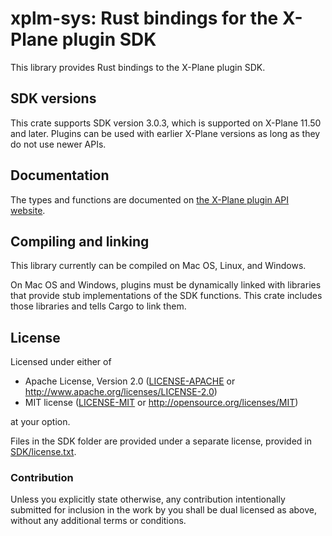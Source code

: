 # xplm-sys: Rust bindings for the X-Plane plugin SDK #

This library provides Rust bindings to the X-Plane plugin SDK.

## SDK versions ##

This crate supports SDK version 3.0.3, which is supported on X-Plane 11.50 and later. Plugins can be used with earlier
X-Plane versions as long as they do not use newer APIs.

## Documentation ##

The types and functions are documented on [the X-Plane plugin API website](http://developer.x-plane.com/sdk/).

## Compiling and linking ##

This library currently can be compiled on Mac OS, Linux, and Windows.

On Mac OS and Windows, plugins must be dynamically linked with libraries that
provide stub implementations of the SDK functions. This crate includes those
libraries and tells Cargo to link them.

## License

Licensed under either of

 * Apache License, Version 2.0 ([LICENSE-APACHE](LICENSE-APACHE) or http://www.apache.org/licenses/LICENSE-2.0)
 * MIT license ([LICENSE-MIT](LICENSE-MIT) or http://opensource.org/licenses/MIT)

at your option.

Files in the SDK folder are provided under a separate license, provided in
[SDK/license.txt](SDK/license.txt).

### Contribution

Unless you explicitly state otherwise, any contribution intentionally submitted
for inclusion in the work by you shall be dual licensed as above, without any
additional terms or conditions.
